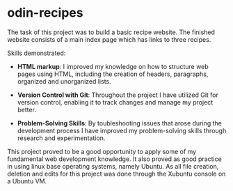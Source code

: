 # odin-recipes

The task of this project was to build a basic recipe website. The finished website consists of a main index page which has links to three recipes. 

Skills demonstrated:

- **HTML markup**: I improved my knowledge on how to structure web pages using HTML, including the creation of headers, paragraphs, organized and unorganized lists.

- **Version Control with Git**: Throughout the project I have utilized Git for version control, enabling it to track changes and manage my project better.

- **Problem-Solving Skills**: By toubleshooting issues that arose during the development process I have improved my problem-solving skills through research and experimentation.

This project proved to be a good opportunity to apply some of my fundamental web development knowledge. It also proved as good practice in using linux base operating systems, namely Ubuntu. As all file creation, deletion and edits for this project was done through the Xubuntu console on a Ubuntu VM.